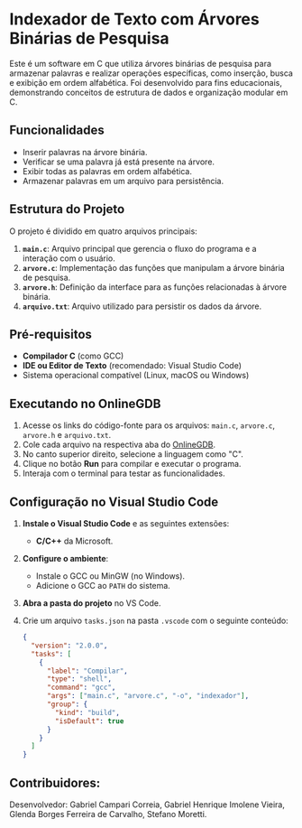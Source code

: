 # Indexador de Texto com Árvores Binárias de Pesquisa

Este é um software em C que utiliza árvores binárias de pesquisa para armazenar palavras e realizar operações específicas, como inserção, busca e exibição em ordem alfabética. Foi desenvolvido para fins educacionais, demonstrando conceitos de estrutura de dados e organização modular em C.

## Funcionalidades

- Inserir palavras na árvore binária.
- Verificar se uma palavra já está presente na árvore.
- Exibir todas as palavras em ordem alfabética.
- Armazenar palavras em um arquivo para persistência.

## Estrutura do Projeto

O projeto é dividido em quatro arquivos principais:

1. **`main.c`**: Arquivo principal que gerencia o fluxo do programa e a interação com o usuário.
2. **`arvore.c`**: Implementação das funções que manipulam a árvore binária de pesquisa.
3. **`arvore.h`**: Definição da interface para as funções relacionadas à árvore binária.
4. **`arquivo.txt`**: Arquivo utilizado para persistir os dados da árvore.

## Pré-requisitos

- **Compilador C** (como GCC)
- **IDE ou Editor de Texto** (recomendado: Visual Studio Code)
- Sistema operacional compatível (Linux, macOS ou Windows)

## Executando no OnlineGDB

1. Acesse os links do código-fonte para os arquivos: `main.c`, `arvore.c`, `arvore.h` e `arquivo.txt`.
2. Cole cada arquivo na respectiva aba do [OnlineGDB](https://www.onlinegdb.com/).
3. No canto superior direito, selecione a linguagem como "C".
4. Clique no botão **Run** para compilar e executar o programa.
5. Interaja com o terminal para testar as funcionalidades.

## Configuração no Visual Studio Code

1. **Instale o Visual Studio Code** e as seguintes extensões:
   - **C/C++** da Microsoft.
2. **Configure o ambiente**:
   - Instale o GCC ou MinGW (no Windows).
   - Adicione o GCC ao `PATH` do sistema.
3. **Abra a pasta do projeto** no VS Code.
4. Crie um arquivo `tasks.json` na pasta `.vscode` com o seguinte conteúdo:

   ```json
   {
     "version": "2.0.0",
     "tasks": [
       {
         "label": "Compilar",
         "type": "shell",
         "command": "gcc",
         "args": ["main.c", "arvore.c", "-o", "indexador"],
         "group": {
           "kind": "build",
           "isDefault": true
         }
       }
     ]
   }
   ```

## Contribuidores:
Desenvolvedor: Gabriel Campari Correia, Gabriel Henrique Imolene Vieira, Glenda Borges Ferreira de Carvalho, Stefano Moretti.
